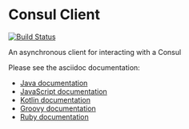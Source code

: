 # Consul Client

[![Build Status](https://github.com/vert-x3/vertx-consul-client/workflows/CI/badge.svg?branch=master)](https://github.com/vert-x3/vertx-consul-client/actions?query=workflow%3ACI)

An asynchronous client for interacting with a Consul

Please see the asciidoc documentation:

* [Java documentation](http://vertx.io/docs/vertx-consul-client/java/)
* [JavaScript documentation](http://vertx.io/docs/vertx-consul-client/js/)
* [Kotlin documentation](http://vertx.io/docs/vertx-consul-client/kotlin/)
* [Groovy documentation](http://vertx.io/docs/vertx-consul-client/groovy/)
* [Ruby documentation](http://vertx.io/docs/vertx-consul-client/ruby/)
